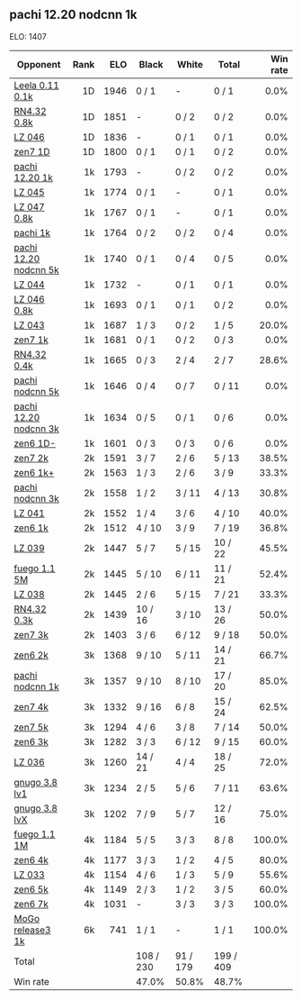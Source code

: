 ## pachi 12.20 nodcnn 1k ##

ELO: 1407

Opponent | Rank | ELO | Black | White | Total | Win rate
---------|-----:|----:|-------|-------|-------|-------:
[Leela 0.11 0.1k](Leela%200.11%200.1k.md) | 1D | 1946 | 0 / 1 | - | 0 / 1 | 0.0%
[RN4.32 0.8k](RN4.32%200.8k.md) | 1D | 1851 | - | 0 / 2 | 0 / 2 | 0.0%
[LZ 046](LZ%20046.md) | 1D | 1836 | - | 0 / 1 | 0 / 1 | 0.0%
[zen7 1D](zen7%201D.md) | 1D | 1800 | 0 / 1 | 0 / 1 | 0 / 2 | 0.0%
[pachi 12.20 1k](pachi%2012.20%201k.md) | 1k | 1793 | - | 0 / 2 | 0 / 2 | 0.0%
[LZ 045](LZ%20045.md) | 1k | 1774 | 0 / 1 | - | 0 / 1 | 0.0%
[LZ 047 0.8k](LZ%20047%200.8k.md) | 1k | 1767 | 0 / 1 | - | 0 / 1 | 0.0%
[pachi 1k](pachi%201k.md) | 1k | 1764 | 0 / 2 | 0 / 2 | 0 / 4 | 0.0%
[pachi 12.20 nodcnn 5k](pachi%2012.20%20nodcnn%205k.md) | 1k | 1740 | 0 / 1 | 0 / 4 | 0 / 5 | 0.0%
[LZ 044](LZ%20044.md) | 1k | 1732 | - | 0 / 1 | 0 / 1 | 0.0%
[LZ 046 0.8k](LZ%20046%200.8k.md) | 1k | 1693 | 0 / 1 | 0 / 1 | 0 / 2 | 0.0%
[LZ 043](LZ%20043.md) | 1k | 1687 | 1 / 3 | 0 / 2 | 1 / 5 | 20.0%
[zen7 1k](zen7%201k.md) | 1k | 1681 | 0 / 1 | 0 / 2 | 0 / 3 | 0.0%
[RN4.32 0.4k](RN4.32%200.4k.md) | 1k | 1665 | 0 / 3 | 2 / 4 | 2 / 7 | 28.6%
[pachi nodcnn 5k](pachi%20nodcnn%205k.md) | 1k | 1646 | 0 / 4 | 0 / 7 | 0 / 11 | 0.0%
[pachi 12.20 nodcnn 3k](pachi%2012.20%20nodcnn%203k.md) | 1k | 1634 | 0 / 5 | 0 / 1 | 0 / 6 | 0.0%
[zen6 1D-](zen6%201D-.md) | 1k | 1601 | 0 / 3 | 0 / 3 | 0 / 6 | 0.0%
[zen7 2k](zen7%202k.md) | 2k | 1591 | 3 / 7 | 2 / 6 | 5 / 13 | 38.5%
[zen6 1k+](zen6%201k+.md) | 2k | 1563 | 1 / 3 | 2 / 6 | 3 / 9 | 33.3%
[pachi nodcnn 3k](pachi%20nodcnn%203k.md) | 2k | 1558 | 1 / 2 | 3 / 11 | 4 / 13 | 30.8%
[LZ 041](LZ%20041.md) | 2k | 1552 | 1 / 4 | 3 / 6 | 4 / 10 | 40.0%
[zen6 1k](zen6%201k.md) | 2k | 1512 | 4 / 10 | 3 / 9 | 7 / 19 | 36.8%
[LZ 039](LZ%20039.md) | 2k | 1447 | 5 / 7 | 5 / 15 | 10 / 22 | 45.5%
[fuego 1.1 5M](fuego%201.1%205M.md) | 2k | 1445 | 5 / 10 | 6 / 11 | 11 / 21 | 52.4%
[LZ 038](LZ%20038.md) | 2k | 1445 | 2 / 6 | 5 / 15 | 7 / 21 | 33.3%
[RN4.32 0.3k](RN4.32%200.3k.md) | 2k | 1439 | 10 / 16 | 3 / 10 | 13 / 26 | 50.0%
[zen7 3k](zen7%203k.md) | 2k | 1403 | 3 / 6 | 6 / 12 | 9 / 18 | 50.0%
[zen6 2k](zen6%202k.md) | 3k | 1368 | 9 / 10 | 5 / 11 | 14 / 21 | 66.7%
[pachi nodcnn 1k](pachi%20nodcnn%201k.md) | 3k | 1357 | 9 / 10 | 8 / 10 | 17 / 20 | 85.0%
[zen7 4k](zen7%204k.md) | 3k | 1332 | 9 / 16 | 6 / 8 | 15 / 24 | 62.5%
[zen7 5k](zen7%205k.md) | 3k | 1294 | 4 / 6 | 3 / 8 | 7 / 14 | 50.0%
[zen6 3k](zen6%203k.md) | 3k | 1282 | 3 / 3 | 6 / 12 | 9 / 15 | 60.0%
[LZ 036](LZ%20036.md) | 3k | 1260 | 14 / 21 | 4 / 4 | 18 / 25 | 72.0%
[gnugo 3.8 lv1](gnugo%203.8%20lv1.md) | 3k | 1234 | 2 / 5 | 5 / 6 | 7 / 11 | 63.6%
[gnugo 3.8 lvX](gnugo%203.8%20lvX.md) | 3k | 1202 | 7 / 9 | 5 / 7 | 12 / 16 | 75.0%
[fuego 1.1 1M](fuego%201.1%201M.md) | 4k | 1184 | 5 / 5 | 3 / 3 | 8 / 8 | 100.0%
[zen6 4k](zen6%204k.md) | 4k | 1177 | 3 / 3 | 1 / 2 | 4 / 5 | 80.0%
[LZ 033](LZ%20033.md) | 4k | 1154 | 4 / 6 | 1 / 3 | 5 / 9 | 55.6%
[zen6 5k](zen6%205k.md) | 4k | 1149 | 2 / 3 | 1 / 2 | 3 / 5 | 60.0%
[zen6 7k](zen6%207k.md) | 4k | 1031 | - | 3 / 3 | 3 / 3 | 100.0%
[MoGo release3 1k](MoGo%20release3%201k.md) | 6k | 741 | 1 / 1 | - | 1 / 1 | 100.0%
Total | | | 108 / 230 | 91 / 179 | 199 / 409 | 
Win rate| | | 47.0% | 50.8% | 48.7% | 

